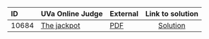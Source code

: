 | ID | UVa Online Judge | External | Link to solution |
|:---|:---|:---|:---:|
| 10684 | [The jackpot](https://onlinejudge.org/index.php?option=com_onlinejudge&Itemid=8&page=show_problem&problem=1625) | [PDF](https://onlinejudge.org/external/106/10684.pdf) | [Solution](https%3A//github.com/versenyi98/programming-contests/tree/master/UVa%20Online%20Judge/10684%2520-%2520The%2520jackpot)|
